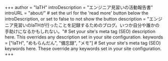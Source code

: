 +++
author = "laTH"
introDescription = "エンジニア見習いの活動報告書"
introURL = "about/" # set the url for the 'read more' button below the introDescription, or set to false to not show the button
description = "エンジニア見習いのlaTHが行ったことを記録するためのブログ。いつか自分や誰かの手助けになるかもしれない。"# Set your site's meta tag (SEO) description here. This overrides any description set in your site configuration.
keywords = ["laTH", "めもらんだん", "備忘録", "メモ"] # Set your site's meta tag (SEO) keywords here. These override any keywords set in your site configuration.
+++
